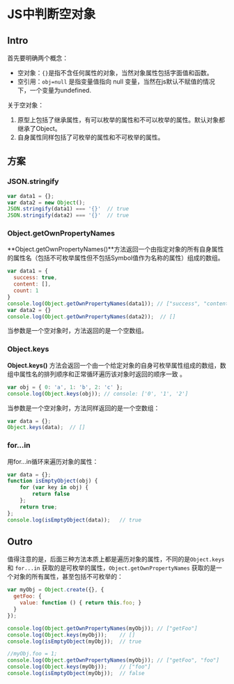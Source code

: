 # JS中判断空对象

## Intro

首先要明确两个概念：

+ 空对象：`{}`是指不含任何属性的对象，当然对象属性包括字面值和函数。 
+ 空引用：`obj=null` 是指变量值指向 null 变量，当然在js默认不赋值的情况下，一个变量为undefined.



关于空对象：

1. 原型上包括了继承属性，有可以枚举的属性和不可以枚举的属性。默认对象都继承了Object。
2. 自身属性同样包括了可枚举的属性和不可枚举的属性。





## 方案

###  JSON.stringify

```js
var data1 = {};
var data2 = new Object();
JSON.stringify(data1) === '{}'	// true
JSON.stringify(data2) === '{}'	// true
```



### Object.getOwnPropertyNames

**Object.getOwnPropertyNames()**方法返回一个由指定对象的所有自身属性的属性名（包括不可枚举属性但不包括Symbol值作为名称的属性）组成的数组。

```js
var data1 = {
  success: true,
  content: [],
  count: 1
}
console.log(Object.getOwnPropertyNames(data1));	// ["success", "content", "count"]
var data2 = {}
console.log(Object.getOwnPropertyNames(data2));	 // []
```

当参数是一个空对象时，方法返回的是一个空数组。



### Object.keys

**Object.keys()** 方法会返回一个由一个给定对象的自身可枚举属性组成的数组，数组中属性名的排列顺序和正常循环遍历该对象时返回的顺序一致 。

```js
var obj = { 0: 'a', 1: 'b', 2: 'c' };
console.log(Object.keys(obj)); // console: ['0', '1', '2']
```



当参数是一个空对象时，方法同样返回的是一个空数组：

```js
var data = {};
Object.keys(data);	// []
```



### for...in

用for...in循环来遍历对象的属性：

```js
var data = {};
function isEmptyObject(obj) {
    for (var key in obj) {
        return false
    };
    return true;
};
console.log(isEmptyObject(data));	// true
```



## Outro

值得注意的是，后面三种方法本质上都是遍历对象的属性，不同的是`Object.keys` 和 `for...in` 获取的是可枚举的属性，`Object.getOwnPropertyNames` 获取的是一个对象的所有属性，甚至包括不可枚举的：



```js
var myObj = Object.create({}, {
  getFoo: {
    value: function () { return this.foo; }
  } 
});

console.log(Object.getOwnPropertyNames(myObj));	// ["getFoo"]
console.log(Object.keys(myObj));	// []
console.log(isEmptyObject(myObj));	// true

//myObj.foo = 1;
console.log(Object.getOwnPropertyNames(myObj));	// ["getFoo", "foo"]
console.log(Object.keys(myObj));	// ["foo"]
console.log(isEmptyObject(myObj));	// false
```



